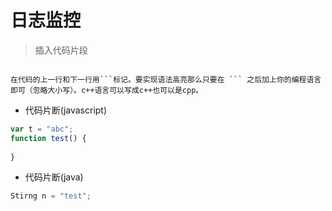 # 日志监控

> 插入代码片段

<code>
在代码的上一行和下一行用```标记。要实现语法高亮那么只要在 ``` 之后加上你的编程语言即可（忽略大小写）。c++语言可以写成c++也可以是cpp。
</code>

* 代码片断(javascript)
```javascript
var t = "abc";
function test() {
	
}
```

* 代码片断(java)
```java
Stirng n = "test";
```








